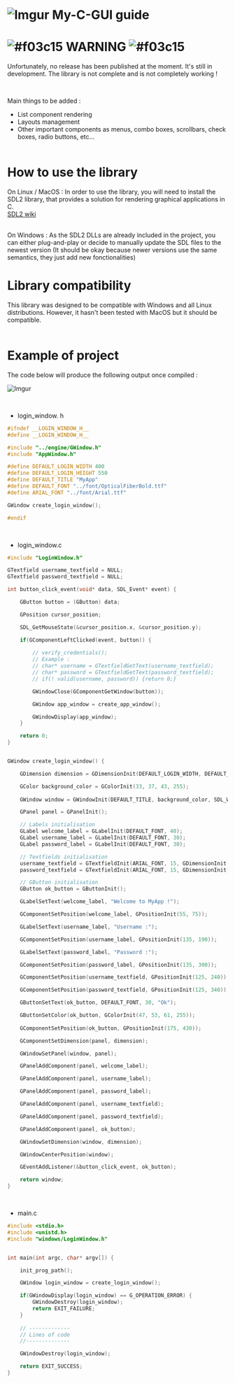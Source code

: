 # ![Imgur](https://imgur.com/qBWAGTZ.png) My-C-GUI guide

# ![#f03c15](https://imgur.com/v2e0Ih8.png) WARNING ![#f03c15](https://imgur.com/v2e0Ih8.png)
Unfortunately, no release has been published at the moment.
It's still in development. The library is not complete and is not completely working !

<br>

Main things to be added :
+ List component rendering
+ Layouts management
+ Other important components as menus, combo boxes, scrollbars, check boxes, radio buttons, etc...
<br><br>

# How to use the library

On Linux / MacOS :
    In order to use the library, you will need to install the SDL2 library, that provides a solution for rendering graphical applications in C.
    <br>
    [SDL2 wiki](https://wiki.libsdl.org/)
    <br><br>

On Windows :
    As the SDL2 DLLs are already included in the project, you can either plug-and-play or decide to manually update the SDL files to the newest version (It should be okay because newer versions use the same semantics, they just add new fonctionalities)

# Library compatibility
This library was designed to be compatible with Windows and all Linux distributions.
However, it hasn't been tested with MacOS but it should be compatible.
<br><br>

# Example of project

The code below will produce the following output once compiled :

![Imgur](https://i.imgur.com/GscqQP0.png)

<br>

+ login_window. h
```h
#ifndef __LOGIN_WINDOW_H__
#define __LOGIN_WINDOW_H__

#include "../engine/GWindow.h"
#include "AppWindow.h"

#define DEFAULT_LOGIN_WIDTH 400
#define DEFAULT_LOGIN_HEIGHT 550
#define DEFAULT_TITLE "MyApp"
#define DEFAULT_FONT "../font/OpticalFiberBold.ttf"
#define ARIAL_FONT "../font/Arial.ttf"

GWindow create_login_window();

#endif
```

<br>

+ login_window.c
```c
#include "LoginWindow.h"

GTextfield username_textfield = NULL;
GTextfield password_textfield = NULL;

int button_click_event(void* data, SDL_Event* event) {

    GButton button = (GButton) data;

    GPosition cursor_position;

    SDL_GetMouseState(&cursor_position.x, &cursor_position.y);

    if(GComponentLeftClicked(event, button)) {
        
        // verify_credentials();
        // Example : 
        // char* username = GTextfieldGetText(username_textfield);
        // char* password = GTextfieldGetText(password_textfield);
        // if(! valid(username, password)) {return 0;}

        GWindowClose(GComponentGetWindow(button));

        GWindow app_window = create_app_window();

        GWindowDisplay(app_window);
    }

    return 0;
}


GWindow create_login_window() {

    GDimension dimension = GDimensionInit(DEFAULT_LOGIN_WIDTH, DEFAULT_LOGIN_HEIGHT);

    GColor background_color = GColorInit(33, 37, 43, 255);
    
    GWindow window = GWindowInit(DEFAULT_TITLE, background_color, SDL_WINDOW_OPENGL);

    GPanel panel = GPanelInit();

    // Labels initialisation
    GLabel welcome_label = GLabelInit(DEFAULT_FONT, 40);
    GLabel username_label = GLabelInit(DEFAULT_FONT, 30);
    GLabel password_label = GLabelInit(DEFAULT_FONT, 30);

    // Textfields initialisation
    username_textfield = GTextfieldInit(ARIAL_FONT, 15, GDimensionInit(150, 30));
    password_textfield = GTextfieldInit(ARIAL_FONT, 15, GDimensionInit(150, 30));

    // GButton initialisation
    GButton ok_button = GButtonInit();

    GLabelSetText(welcome_label, "Welcome to MyApp !");

    GComponentSetPosition(welcome_label, GPositionInit(55, 75));

    GLabelSetText(username_label, "Username :");

    GComponentSetPosition(username_label, GPositionInit(135, 190));

    GLabelSetText(password_label, "Password :");

    GComponentSetPosition(password_label, GPositionInit(135, 300));

    GComponentSetPosition(username_textfield, GPositionInit(125, 240));

    GComponentSetPosition(password_textfield, GPositionInit(125, 340));

    GButtonSetText(ok_button, DEFAULT_FONT, 30, "Ok");

    GButtonSetColor(ok_button, GColorInit(47, 53, 61, 255));
    
    GComponentSetPosition(ok_button, GPositionInit(175, 430));

    GComponentSetDimension(panel, dimension);

    GWindowSetPanel(window, panel);

    GPanelAddComponent(panel, welcome_label);

    GPanelAddComponent(panel, username_label);

    GPanelAddComponent(panel, password_label);

    GPanelAddComponent(panel, username_textfield);

    GPanelAddComponent(panel, password_textfield);

    GPanelAddComponent(panel, ok_button);

    GWindowSetDimension(window, dimension);

    GWindowCenterPosition(window);

    GEventAddListener(&button_click_event, ok_button);

    return window;
}
```

<br>

+ main.c
```c
#include <stdio.h>
#include <unistd.h>
#include "windows/LoginWindow.h"


int main(int argc, char* argv[]) {

    init_prog_path();

    GWindow login_window = create_login_window();

    if(GWindowDisplay(login_window) == G_OPERATION_ERROR) {
        GWindowDestroy(login_window);
        return EXIT_FAILURE;
    }
    
    // -------------
    // Lines of code
    //--------------

    GWindowDestroy(login_window);

    return EXIT_SUCCESS;
}
```
